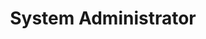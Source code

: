 ---
member: fabien
name: Fabien Salvi
title: System Administrator
email: fabien.salvi@epfl.ch
photo: /resources/img/fabien.png
contact_for: [jenkinsInfrastructure, serverIssues]
---